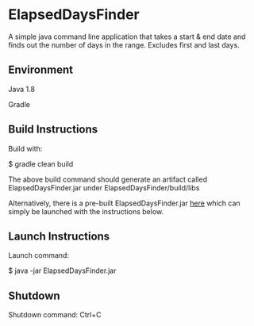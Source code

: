 # ElapsedDaysFinder
A simple java command line application that takes a start & end date and finds out the number of days in the range. Excludes first and last days.

## Environment
Java 1.8

Gradle

## Build Instructions
Build with:

$ gradle clean build

The above build command should generate an artifact called ElapsedDaysFinder.jar under ElapsedDaysFinder/build/libs

Alternatively, there is a pre-built ElapsedDaysFinder.jar [here](https://github.com/mkhan24/ElapsedDaysFinder/blob/master/artifact/) which can simply be launched with the instructions below.

## Launch Instructions

Launch command:

$ java -jar ElapsedDaysFinder.jar

## Shutdown
Shutdown command: Ctrl+C



